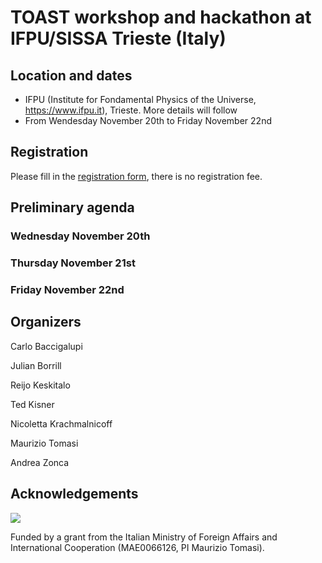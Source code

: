 # TOAST workshop and hackathon at IFPU/SISSA Trieste (Italy)

## Location and dates

* IFPU (Institute for Fondamental Physics of the Universe, https://www.ifpu.it), Trieste. More details will follow
* From Wendesday November 20th to Friday November 22nd

## Registration

Please fill in the [registration form](https://forms.gle/D65LxPaTjcYEQ6gs5), there is no registration fee.

## Preliminary agenda

### Wednesday November 20th

### Thursday November 21st

### Friday November 22nd

## Organizers

Carlo Baccigalupi

Julian Borrill

Reijo Keskitalo

Ted Kisner

Nicoletta Krachmalnicoff

Maurizio Tomasi

Andrea Zonca

## Acknowledgements

![](https://www.esteri.it/logo-farnesina.gif)

Funded by a grant from the Italian Ministry of Foreign Affairs and
International Cooperation (MAE0066126, PI Maurizio Tomasi).
